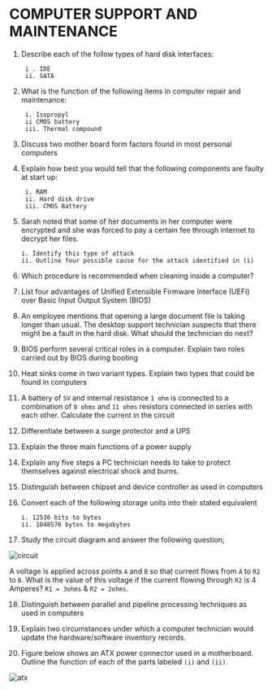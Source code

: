 ﻿# COMPUTER SUPPORT AND MAINTENANCE

1.  Describe each of the follow types of hard disk interfaces:

         i . IDE
         ii. SATA

2.  What is the function of the following items in computer repair and maintenance:

         i. Isopropyl
         ii CMOS battery
         iii. Thermal compound

3.  Discuss two mother board form factors found in most personal computers

4.  Explain how best you would tell that the following components are faulty at start up:

         i. RAM
         ii. Hard disk drive
         iii. CMOS Battery

5.  Sarah noted that some of her documents in her computer were encrypted and she was forced to pay a certain fee through internet to decrypt her files.

        i. Identify this type of attack
        ii. Outline four possible cause for the attack identified in (i)

6.  Which procedure is recommended when cleaning inside a computer?

7.  List four advantages of Unified Extensible Firmware Interface (UEFI) over Basic Input Output System (BIOS)

8.  An employee mentions that opening a large document file is taking longer than usual. The desktop support technician suspects that there might be a fault in the hard disk. What should the technician do next?

9.  BIOS perform several critical roles in a computer. Explain two roles carried out by BIOS during booting

10. Heat sinks come in two variant types. Explain two types that could be found in computers

11. A battery of `5V` and internal resistance `1 ohm` is connected to a combination of `8 ohms` and `11 ohms` resistors connected in series with each other. Calculate the current in the circuit

12. Differentiate between a surge protector and a UPS

13. Explain the three main functions of a power supply

14. Explain any five steps a PC technician needs to take to protect themselves against electrical shock and burns.

15. Distinguish between chipset and device controller as used in computers

16. Convert each of the following storage units into their stated equivalent

        i. 12536 bits to bytes
        ii. 1048576 bytes to megabytes

17. Study the circuit diagram and answer the following question;

![circuit](images/circuit.jpg)

A voltage is applied across points `A` and `B` so that current flows from `A` to `R2` to `B`. What is the value of this voltage if the current flowing through `R2` is 4 Amperes? `R1 = 3ohms` & `R2 = 2ohms`.

18. Distinguish between parallel and pipeline processing techniques as used in computers

19. Explain two circumstances under which a computer technician would update the hardware/software inventory records.

20. Figure below shows an ATX power connector used in a motherboard. Outline the function of each of the parts labeled `(i)` and `(ii)`.

![atx](images/atx.jpg)
